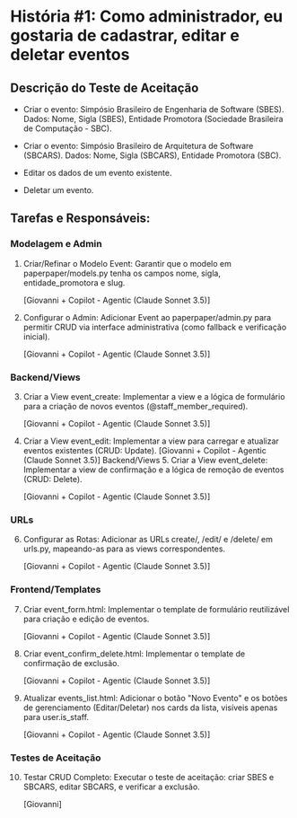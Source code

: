 # História #1: Como administrador, eu gostaria de cadastrar, editar e deletar eventos

## Descrição do Teste de Aceitação

- Criar o evento: Simpósio Brasileiro de Engenharia de Software (SBES). Dados: Nome, Sigla (SBES), Entidade Promotora (Sociedade Brasileira de Computação - SBC).

- Criar o evento: Simpósio Brasileiro de Arquitetura de Software (SBCARS). Dados: Nome, Sigla (SBCARS), Entidade Promotora (SBC).

- Editar os dados de um evento existente.

- Deletar um evento.

## Tarefas e Responsáveis:

### Modelagem e Admin	
1. Criar/Refinar o Modelo Event: Garantir que o modelo em paperpaper/models.py tenha os campos nome, sigla, entidade_promotora e slug.

    [Giovanni + Copilot - Agentic (Claude Sonnet 3.5)]

2. Configurar o Admin: Adicionar Event ao paperpaper/admin.py para permitir CRUD via interface administrativa (como fallback e verificação inicial).

    [Giovanni + Copilot - Agentic (Claude Sonnet 3.5)]

### Backend/Views	
3. Criar a View event_create: Implementar a view e a lógica de formulário para a criação de novos eventos (@staff_member_required).

    [Giovanni + Copilot - Agentic (Claude Sonnet 3.5)]

4. Criar a View event_edit: Implementar a view para carregar e atualizar eventos existentes (CRUD: Update).	[Giovanni + Copilot - Agentic (Claude Sonnet 3.5)]
Backend/Views	5. Criar a View event_delete: Implementar a view de confirmação e a lógica de remoção de eventos (CRUD: Delete).	

    [Giovanni + Copilot - Agentic (Claude Sonnet 3.5)]

### URLs
6. Configurar as Rotas: Adicionar as URLs create/, <slug>/edit/ e <slug>/delete/ em urls.py, mapeando-as para as views correspondentes.	

    [Giovanni + Copilot - Agentic (Claude Sonnet 3.5)]

### Frontend/Templates	
7. Criar event_form.html: Implementar o template de formulário reutilizável para criação e edição de eventos.

    [Giovanni + Copilot - Agentic (Claude Sonnet 3.5)]

8. Criar event_confirm_delete.html: Implementar o template de confirmação de exclusão.

    [Giovanni + Copilot - Agentic (Claude Sonnet 3.5)]

9. Atualizar events_list.html: Adicionar o botão "Novo Evento" e os botões de gerenciamento (Editar/Deletar) nos cards da lista, visíveis apenas para user.is_staff.	

    [Giovanni + Copilot - Agentic (Claude Sonnet 3.5)]
### Testes de Aceitação	

10. Testar CRUD Completo: Executar o teste de aceitação: criar SBES e SBCARS, editar SBCARS, e verificar a exclusão. 

    [Giovanni]
